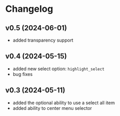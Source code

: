 # Changelog

## v0.5 (2024-06-01)
- added transparency support

## v0.4 (2024-05-15)
- added new select option: `highlight_select`
- bug fixes

## v0.3 (2024-05-11)
- added the optional ability to use a select all item
- added ability to center menu selector